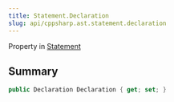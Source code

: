 ```yaml
---
title: Statement.Declaration
slug: api/cppsharp.ast.statement.declaration
---
```

Property in [Statement](/api/cppsharp/ast/statement)

## Summary



```csharp
public Declaration Declaration { get; set; }
```

